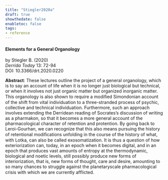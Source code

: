 ```yaml
---
title: "Stiegler2020a"
draft: true
showthedate: false
enabletoc: false
tags:
- reference
---
```


#### **Elements for a General Organology**     
by Stiegler B. (2020)         
*Derrida Today* 13: 72-94       
DOI: 10.3366/drt.2020.0220     

**Abstract**:  These lectures outline the project of a general organology, which is to say an account of life when it is no longer just biological but technical, or when it involves not just organic matter but organized inorganic matter. This organology is also shown to require a modiﬁed Simondonian account of the shift from vital individuation to a three-stranded process of psychic, collective and technical individuation. Furthermore, such an approach involves extending the Derridean reading of Socrates’s discussion of writing as a pharmakon, so that it becomes a more general account of the pharmacological character of retention and protention. By going back to Leroi-Gourhan, we can recognize that this also means pursuing the history of retentional modiﬁcations unfolding in the course of the history of what, with Lotka, can also be called exosomatization. It is thus a question of how exteriorization can, today, in an epoch when it becomes digital, and in an epoch that produces vast amounts of entropy at the thermodynamic, biological and noetic levels, still possibly produce new forms of interiorization, that is, new forms of thought, care and desire, amounting to so many chances to struggle against the planetaryscale pharmacological crisis with which we are currently afﬂicted.

